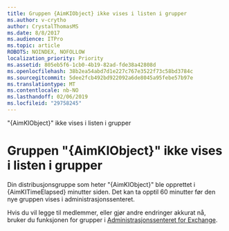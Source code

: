 ```yaml
---
title: Gruppen {AimKIObject} ikke vises i listen i grupper
ms.author: v-crytho
author: CrystalThomasMS
ms.date: 8/8/2017
ms.audience: ITPro
ms.topic: article
ROBOTS: NOINDEX, NOFOLLOW
localization_priority: Priority
ms.assetid: 805eb5f6-1cb0-4b19-82ad-fde38a42808d
ms.openlocfilehash: 38b2ea54abd7d1e227c767e3522f73c58bd3784c
ms.sourcegitcommit: 5dee2fcb492bd922092a6de8045a95febe57b97e
ms.translationtype: MT
ms.contentlocale: nb-NO
ms.lasthandoff: 02/06/2019
ms.locfileid: "29758245"
---
```

"{AimKIObject}" ikke vises i listen i grupper

# <a name="your-group-aimkiobject-not-showing-in-groups-list"></a>Gruppen "{AimKIObject}" ikke vises i listen i grupper

Din distribusjonsgruppe som heter "{AimKIObject}" ble opprettet i {AimKITimeElapsed} minutter siden. Det kan ta opptil 60 minutter før den nye gruppen vises i administrasjonssenteret.
  
Hvis du vil legge til medlemmer, eller gjør andre endringer akkurat nå, bruker du funksjonen for grupper i [Administrasjonssenteret for Exchange](https://outlook.office365.com/ecp/?rfr=Admin_o365&amp;exsvurl=1&amp;mkt=en-US.aspx).
  

